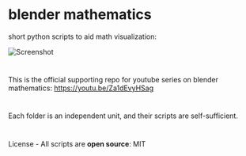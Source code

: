 # blender mathematics

short python scripts to aid math visualization:

![Screenshot](https://imgur.com/eQLnuql.png)

#
This is the official supporting repo for youtube series on blender mathematics: https://youtu.be/Za1dEvyHSag
#
Each folder is an independent unit, and their scripts are self-sufficient.
#
License - All scripts are **open source**: MIT
